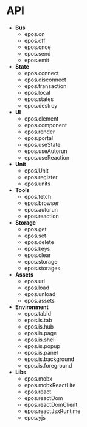 # API

- **Bus**
  - epos.on
  - epos.off
  - epos.once
  - epos.send
  - epos.emit
- **State**
  - epos.connect
  - epos.disconnect
  - epos.transaction
  - epos.local
  - epos.states
  - epos.destroy
- **UI**
  - epos.element
  - epos.component
  - epos.render
  - epos.portal
  - epos.useState
  - epos.useAutorun
  - epos.useReaction
- **Unit**
  - epos.Unit
  - epos.register
  - epos.units
- **Tools**
  - epos.fetch
  - epos.browser
  - epos.autorun
  - epos.reaction
- **Storage**
  - epos.get
  - epos.set
  - epos.delete
  - epos.keys
  - epos.clear
  - epos.storage
  - epos.storages
- **Assets**
  - epos.url
  - epos.load
  - epos.unload
  - epos.assets
- **Environment**
  - epos.tabId
  - epos.is.tab
  - epos.is.hub
  - epos.is.page
  - epos.is.shell
  - epos.is.popup
  - epos.is.panel
  - epos.is.background
  - epos.is.foreground
- **Libs**
  - epos.mobx
  - epos.mobxReactLite
  - epos.react
  - epos.reactDom
  - epos.reactDomClient
  - epos.reactJsxRuntime
  - epos.yjs
